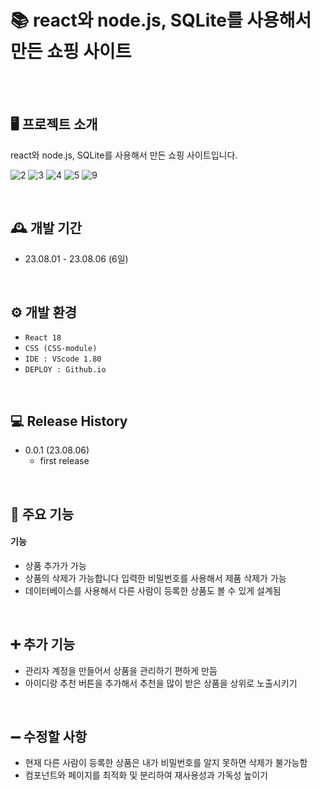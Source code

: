 # 📚 react와 node.js, SQLite를 사용해서 만든 쇼핑 사이트


<br>
<br>


## 🖥️ 프로젝트 소개

react와 node.js, SQLite를 사용해서 만든 쇼핑 사이트입니다.

![2](https://github.com/jojun01835/props_island/assets/73435598/480aa0ff-c7e6-4bdd-b41f-6d203e8c8fbf)
![3](https://github.com/jojun01835/props_island/assets/73435598/28db8912-248e-4e18-b151-3ccc61792114)
![4](https://github.com/jojun01835/props_island/assets/73435598/145c590e-a5bf-4e31-a7ec-c1ba33261ba1)
![5](https://github.com/jojun01835/props_island/assets/73435598/eb331e8e-0e35-4d76-a81f-f953afc4c481)
![9](https://github.com/jojun01835/props_island/assets/73435598/e669f518-2518-4196-a2e1-594c4b90dd85)


<br>

## 🕰️ 개발 기간

-   23.08.01 - 23.08.06 (6일)
<br>


## ⚙️ 개발 환경

-   `React 18`
-   `CSS (CSS-module)`
-   `IDE : VScode 1.80`
-   `DEPLOY : Github.io`
<br>

## 💻 Release History
* 0.0.1 (23.08.06)
    * first release
<br>

## 📌 주요 기능

#### 기능

-  상품 추가가 가능 
-  상품의 삭제가 가능합니다 입력한 비밀번호를 사용해서 제품 삭제가 가능
-  데이터베이스를 사용해서 다른 사람이 등록한 상품도 볼 수 있게 설계됨 

<br>

## ➕ 추가 기능
- 관리자 계정을 만들어서 상품을 관리하기 편하게 만듬
- 아이디랑 추천 버튼을 추가해서 추천을 많이 받은 상품을 상위로 노출시키기
<br>

## ➖ 수정할 사항
- 현재 다른 사람이 등록한 상품은 내가 비밀번호를 알지 못하면 삭제가 불가능함
- 컴포넌트와 페이지를 최적화 및 분리하여 재사용성과 가독성 높이기
